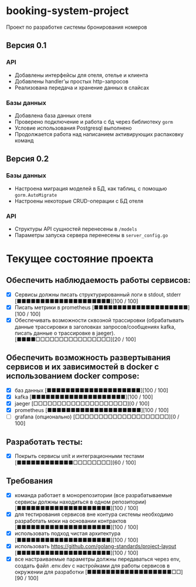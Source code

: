 # booking-system-project

Проект по разработке системы бронирования номеров

## Версия 0.1

### API

- Добавлены интерфейсы для отеля, отелье и клиента
- Добавлены handler'ы простых http-запросов
- Реализована передача и хранение данных в слайсах 

### Базы данных

- Добавлена база данных отеля
- Проверено подключение и работа с бд через библиотеку `gorm`
- Условие использования Postgresql выполнено
- Продолжается работа над написанием активирующих распаковку команд

## Версия 0.2

### Базы данных

- Настроена миграция моделей в БД, как таблиц, с помощью `gorm.AutoMigrate`
- Настроены некоторые CRUD-операции с БД отеля

### API

- Структуры API сущностей перенесены в `/models`
- Параметры запуска сервера перенесены в `server_config.go`

# Текущее состояние проекта

## Обеспечить наблюдаемость работы сервисов:
- [x] Cервисы должны писать структурированный логи в stdout, stderr
[■■■■■■■■■■■■■■■■■■■■][100 / 100]
- [x] Писать метрики в prometheus
[■■■■■■■■■■■■■■■■■■■■][100 / 100]
- [x] Обеспечивать возможности сквозной трассировки (обрабатывать данные трассировки в заголовках запросов/сообщениях kafka, писать данные о трассировке в jaeger). [■■■■□□□□□□□□□□□□□□□□][20 / 100]

## Обеспечить возможность развертывания сервисов и их зависимостей в docker с использованием docker compose:
- [x] баз данных
[■■■■■■■■■■■■■■■■■■■■][100 / 100]
- [x] kafka
[■■■■■■■■■■■■■■■■■■■■][100 / 100]
- [x] jaeger
[□□□□□□□□□□□□□□□□□□□□][0 / 100]
- [x] prometheus
[■■■■■■■■■■■■■■■■■■■■][100 / 100]
- [ ] grafana (опционально)
[□□□□□□□□□□□□□□□□□□□□][0 / 100]

## Разработать тесты:

- [x] Покрыть сервисы unit и интеграционными тестами
[■■■■■■■■■■■■□□□□□□□□][60 / 100]

## Требования

- [x] команда работает в монорепозитории (все разрабатываемые сервисы должны находиться в одном репозитории)
[■■■■■■■■■■■■■■■■■■■■][100 / 100]
- [x] для тестирования сервисов вне контура системы необходимо разработать моки на основании контрактов
[■■■■■■■■■■■■■■■■■■■■][100 / 100]
- [x] использовать подход чистая архитектура
[■■■■■■■■■■■■■■■■■■■■][100 / 100]
- [x] использовать https://github.com/golang-standards/project-layout
[■■■■■■■■■■■■■■■■■■■■][100 / 100]
- [x] все настраиваемые параметры должны передаваться через env, создать файл .env.dev с настройками для работы сервисов в окружении для разработки
[■■■■■■■■■■■■■■■■■■□□][90 / 100]

